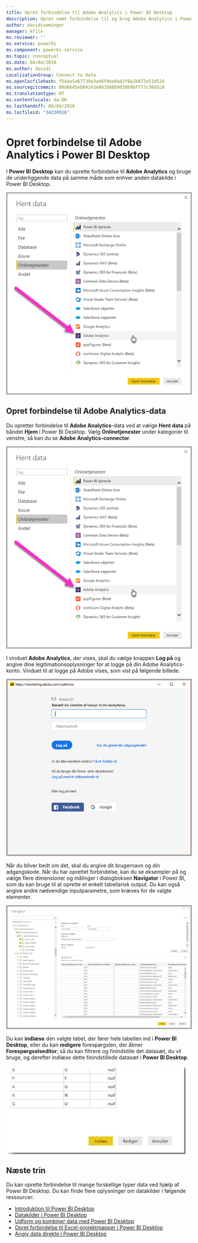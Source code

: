 ```yaml
---
title: Opret forbindelse til Adobe Analytics i Power BI Desktop
description: Opret nemt forbindelse til og brug Adobe Analytics i Power BI Desktop
author: davidiseminger
manager: kfile
ms.reviewer: ''
ms.service: powerbi
ms.component: powerbi-service
ms.topic: conceptual
ms.date: 04/04/2018
ms.author: davidi
LocalizationGroup: Connect to data
ms.openlocfilehash: f54aa5a67739a3ad6f9ea0a42f8a2b872e51d52d
ms.sourcegitcommit: 80d6b45eb84243e801b60b9038b9bff77c30d5c8
ms.translationtype: HT
ms.contentlocale: da-DK
ms.lasthandoff: 06/04/2018
ms.locfileid: "34230916"
---
```

# <a name="connect-to-adobe-analytics-in-power-bi-desktop"></a>Opret forbindelse til Adobe Analytics i Power BI Desktop 
I **Power BI Desktop** kan du oprette forbindelse til **Adobe Analytics** og bruge de underliggende data på samme måde som enhver anden datakilde i Power BI Desktop. 

![Hent data fra Adobe Analytics](media/desktop-connect-adobe-analytics/connect-adobe-analytics_01.png)

## <a name="connect-to-adobe-analytics-data"></a>Opret forbindelse til Adobe Analytics-data
Du opretter forbindelse til **Adobe Analytics**-data ved at vælge **Hent data** på båndet **Hjem** i Power BI Desktop. Vælg **Onlinetjenester** under kategorier til venstre, så kan du se **Adobe Analytics-connector**.

![Hent data fra Adobe Analytics](media/desktop-connect-adobe-analytics/connect-adobe-analytics_01.png)

I vinduet **Adobe Analytics**, der vises, skal du vælge knappen **Log på** og angive dine legitimationsoplysninger for at logge på din Adobe Analytics-konto. Vinduet til at logge på Adobe vises, som vist på følgende billede.

![Log på Adobe Analytics](media/desktop-connect-adobe-analytics/connect-adobe-analytics_03.png)

Når du bliver bedt om det, skal du angive dit brugernavn og din adgangskode. Når du har oprettet forbindelse, kan du se eksempler på og vælge flere dimensioner og målinger i dialogboksen **Navigator** i Power BI, som du kan bruge til at oprette et enkelt tabellarisk output. Du kan også angive andre nødvendige inputparametre, som kræves for de valgte elementer. 

![Vælg data ved hjælp af Navigator](media/desktop-connect-adobe-analytics/connect-adobe-analytics_04.png)

Du kan **indlæse** den valgte tabel, der fører hele tabellen ind i **Power BI Desktop**, eller du kan **redigere** forespørgslen, der åbner **Forespørgselseditor**, så du kan filtrere og finindstille det datasæt, du vil bruge, og derefter indlæse dette finindstillede datasæt i **Power BI Desktop**.

![Indlæs eller rediger data i Navigator](media/desktop-connect-adobe-analytics/connect-adobe-analytics_05.png)


## <a name="next-steps"></a>Næste trin
Du kan oprette forbindelse til mange forskellige typer data ved hjælp af Power BI Desktop. Du kan finde flere oplysninger om datakilder i følgende ressourcer:

* [Introduktion til Power BI Desktop](desktop-getting-started.md)
* [Datakilder i Power BI Desktop](desktop-data-sources.md)
* [Udform og kombiner data med Power BI Desktop](desktop-shape-and-combine-data.md)
* [Opret forbindelse til Excel-projektmapper i Power BI Desktop](desktop-connect-excel.md)   
* [Angiv data direkte i Power BI Desktop](desktop-enter-data-directly-into-desktop.md)   

